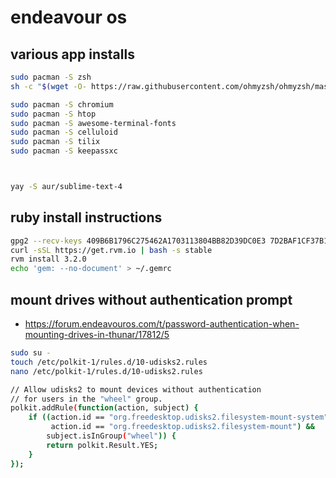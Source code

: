 endeavour os
===

various app installs
---
```bash
sudo pacman -S zsh
sh -c "$(wget -O- https://raw.githubusercontent.com/ohmyzsh/ohmyzsh/master/tools/install.sh)"

sudo pacman -S chromium
sudo pacman -S htop
sudo pacman -S awesome-terminal-fonts
sudo pacman -S celluloid
sudo pacman -S tilix
sudo pacman -S keepassxc



yay -S aur/sublime-text-4
```

ruby install instructions
---
```bash
gpg2 --recv-keys 409B6B1796C275462A1703113804BB82D39DC0E3 7D2BAF1CF37B13E2069D6956105BD0E739499BDB
curl -sSL https://get.rvm.io | bash -s stable
rvm install 3.2.0
echo 'gem: --no-document' > ~/.gemrc
```


mount drives without authentication prompt
---
- https://forum.endeavouros.com/t/password-authentication-when-mounting-drives-in-thunar/17812/5

```bash
sudo su -
touch /etc/polkit-1/rules.d/10-udisks2.rules
nano /etc/polkit-1/rules.d/10-udisks2.rules
```

```bash
// Allow udisks2 to mount devices without authentication
// for users in the "wheel" group.
polkit.addRule(function(action, subject) {
    if ((action.id == "org.freedesktop.udisks2.filesystem-mount-system" ||
         action.id == "org.freedesktop.udisks2.filesystem-mount") &&
        subject.isInGroup("wheel")) {
        return polkit.Result.YES;
    }
});
```
